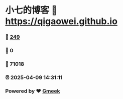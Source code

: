 # 小七的博客 :link: https://qigaowei.github.io 
### :page_facing_up: [249](https://qigaowei.github.io/tag.html) 
### :speech_balloon: 0 
### :hibiscus: 71018 
### :alarm_clock: 2025-04-09 14:31:11 
### Powered by :heart: [Gmeek](https://github.com/Meekdai/Gmeek)
